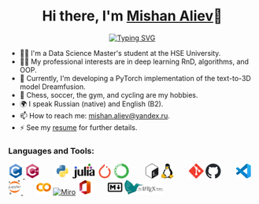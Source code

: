 <h1 align="center">Hi there, I'm <a href="https://github.com/thecrazymage">Mishan Aliev</a>👋</h1>

<p align="center">
<a href="https://git.io/typing-svg"><img src="https://readme-typing-svg.demolab.com?font=Fira+Code&weight=600&size=24&pause=1000&color=5204F7&center=true&vCenter=true&width=435&lines=Welcome+to+my+GitHub+profile!" alt="Typing SVG" /></a>
</p>

- 👨‍🎓 I'm a Data Science Master's student at the HSE University.
- 👨‍💻 My professional interests are in deep learning RnD, algorithms, and OOP.
- 🚀 Currently, I'm developing a PyTorch implementation of the text-to-3D model Dreamfusion.
- 🌟 Chess, soccer, the gym, and cycling are my hobbies.
- 🌍 I speak Russian (native) and English (B2).
- 📫 How to reach me: mishan.aliev@yandex.ru.
- ⚡ See my [resume](https://github.com/thecrazymage/Resume) for further details.

<h3 align="left">Languages and Tools:</h3>
<a href="https://www.cprogramming.com/" target="_blank" rel="noreferrer"> <img src="icons\c.svg" width="30" alt="C"/> </a>
<a href="https://docs.microsoft.com/en-us/cpp/?view=msvc-170" target="_blank" rel="noreferrer"><img src="icons\cplusplus.svg" height="30" alt="C++" /></a>
&nbsp;&nbsp;&nbsp;&nbsp;&nbsp;&nbsp;
<a href="https://docs.python.org/3/" target="_blank" rel="noreferrer"><img src="icons\python.svg" height="30" alt="Python" /></a>
<a href="https://julialang.org/" target="_blank" rel="noreferrer"><img src="icons\julia.svg" height="30" alt="Julia" /></a>
<a href="https://pytorch.org/docs/stable/index.html" target="_blank" rel="noreferrer"><img src="icons\pytorch.svg" height="30" alt="PyTorch" /></a>
<a href="https://www.anaconda.com/" target="_blank" rel="noreferrer"><img src="icons\anaconda.svg" height="30" alt="Anaconda" /></a>
&nbsp;&nbsp;&nbsp;&nbsp;&nbsp;&nbsp;
<a href="https://www.gnu.org/software/bash/" target="_blank" rel="noreferrer"> <img src="icons\gnu_bash.svg" height="30" alt="Bash"/></a>
<a href="https://www.linux.org/" target="_blank" rel="noreferrer"> <img src="icons\linux.svg" height="30" alt="Linux"/></a>
&nbsp;&nbsp;&nbsp;&nbsp;&nbsp;&nbsp;
<a href="https://git-scm.com/" target="_blank" rel="noreferrer"> <img src="icons\git.svg" height="30" alt="Git"/></a>
<a href="https://github.com/thecrazymage" target="_blank" rel="noreferrer"> <img src="icons\github.svg" height="30" alt="GitHub"/></a>
&nbsp;&nbsp;&nbsp;&nbsp;&nbsp;&nbsp;
<a href="https://code.visualstudio.com/" target="_blank" rel="noreferrer"> <img src="icons\vscode.svg" height="30" alt="VSCode"/></a>
<a href="https://jupyter.org/" target="_blank" rel="noreferrer"> <img src="icons\jupyter.svg" height="30" alt="Jupyter"/> </a>
&nbsp;&nbsp;&nbsp;&nbsp;&nbsp;&nbsp;
<a href="https://colab.research.google.com/" target="_blank" rel="noreferrer"><img src="icons\colab.svg" height="30" alt="Google Colab" /></a>
<a href="https://miro.com/" target="_blank" rel="noreferrer"><img src="icons\miro.svg" height="30" alt="Miro" /></a>
<a href="https://www.microsoft.com/en-us/microsoft-365/microsoft-office" target="_blank" rel="noreferrer"><img src="icons\microsoft_office.svg" height="30" alt="Microsoft Office" /></a>
&nbsp;&nbsp;&nbsp;&nbsp;&nbsp;&nbsp;
<a href="https://www.markdownguide.org/basic-syntax/" target="_blank" rel="noreferrer"><img src="icons\markdown.svg" height="30" alt="Markdown" /></a>
<a href="https://www.latex-project.org/help/documentation/" target="_blank" rel="noreferrer"><img src="icons\latex.svg" height="30" alt="LATEX" /></a>
